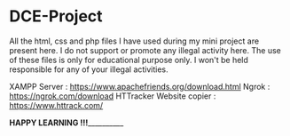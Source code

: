 # DCE-Project
All the html, css and php files I have used during my mini project are present here.
I do not support or promote any illegal activity here. The use of these files is only for educational purpose only. I won't be held responsible for any of your illegal activities.

XAMPP Server : https://www.apachefriends.org/download.html
Ngrok : https://ngrok.com/download
HTTracker Website copier : https://www.httrack.com/

____________________________________________________________________________HAPPY LEARNING !!!______________________________________________________________________________________
